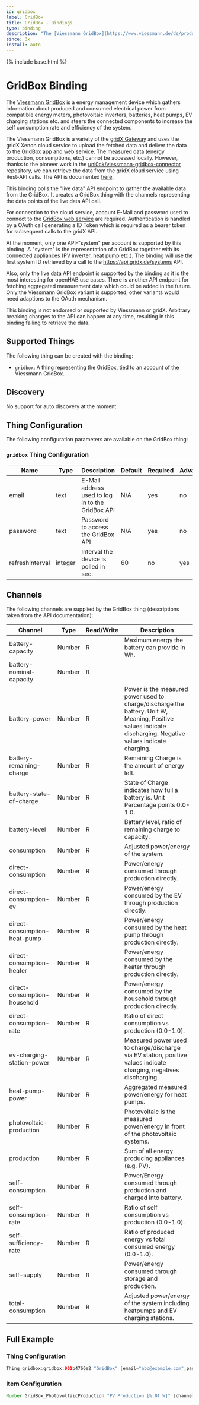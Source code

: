```yaml
---
id: gridbox
label: GridBox
title: GridBox - Bindings
type: binding
description: "The [Viessmann GridBox](https://www.viessmann.de/de/produkte/energiemanagement/gridbox.html) is a energy management device which gathers information about produced and consumed electrical power from compatible energy meters, photovoltaic inverters, batteries, heat pumps, EV charging stations etc. and steers the connected components to increase the self consumption rate and efficiency of the system."
since: 3x
install: auto
---
```


<!-- Attention authors: Do not edit directly. Please add your changes to the appropriate source repository -->

{% include base.html %}

# GridBox Binding

The [Viessmann GridBox](https://www.viessmann.de/de/produkte/energiemanagement/gridbox.html) is a energy management device which gathers information about produced and consumed electrical power from compatible energy meters, photovoltaic inverters, batteries, heat pumps, EV charging stations etc. and steers the connected components to increase the self consumption rate and efficiency of the system.

The Viessmann GridBox is a variety of the [gridX Gateway](https://de.gridx.ai/edge-services) and uses the gridX Xenon cloud service to upload the fetched data and deliver the data to the GridBox app and web service.
The measured data (energy production, consumptions, etc.) cannot be accessed locally. However, thanks to the pioneer work in the [unl0ck/viessmann-gridbox-connector](https://github.com/unl0ck/viessmann-gridbox-connector) repository, we can retrieve the data from the gridX cloud service using Rest-API calls.
The API is documented [here](https://developer.gridx.ai/reference/).

This binding polls the "live data" API endpoint to gather the available data from the GridBox. 
It creates a GridBox thing with the channels representing the data points of the live data API call.

For connection to the cloud service, account E-Mail and password used to connect to the [GridBox web service](https://mygridbox.viessmann.com/login) are required.
Authentication is handled by a OAuth call generating a ID Token which is required as a bearer token for subsequent calls to the gridX API.

At the moment, only one API-"system" per account is supported by this binding.
A "system" is the representation of a GridBox together with its connected appliances (PV inverter, heat pump etc.).
The binding will use the first system ID retrieved by a call to the https://api.gridx.de/systems API.

Also, only the live data API endpoint is supported by the binding as it is the most interesting for openHAB use cases. 
There is another API endpoint for fetching aggregated measurement data which could be added in the future.
Only the Viessmann GridBox variant is supported, other variants would need adaptions to the OAuth mechanism.

This binding is not endorsed or supported by Viessmann or gridX. 
Arbitrary breaking changes to the API can happen at any time, resulting in this binding failing to retrieve the data.

## Supported Things

The following thing can be created with the binding: 

- `gridbox`: A thing representing the GridBox, tied to an account of the Viessmann GridBox.

## Discovery

No support for auto discovery at the moment.

## Thing Configuration

The following configuration parameters are available on the GridBox thing:

### `gridbox` Thing Configuration

| Name            | Type    | Description                                       | Default | Required | Advanced |
|-----------------|---------|---------------------------------------------------|---------|----------|----------|
| email           | text    | E-Mail address used to log in to the GridBox API  | N/A     | yes      | no       |
| password        | text    | Password to access the GridBox API                | N/A     | yes      | no       |
| refreshInterval | integer | Interval the device is polled in sec.             | 60      | no       | yes      |

## Channels

The following channels are supplied by the GridBox thing (descriptions taken from the API documentation):

| Channel                       | Type      | Read/Write  | Description                                                                                                                                                         |
|-------------------------------|-----------|-------------|---------------------------------------------------------------------------------------------------------------------------------------------------------------------|
| battery-capacity              | Number    | R           | Maximum energy the battery can provide in Wh.                                                                                                                       |
| battery-nominal-capacity      | Number    | R           |                                                                                                                                                                     |
| battery-power                 | Number    | R           | Power is the measured power used to charge/discharge the battery. Unit W, Meaning, Positive values indicate discharging. Negative values indicate charging.         |
| battery-remaining-charge      | Number    | R           | Remaining Charge is the amount of energy left.                                                                                                                      |
| battery-state-of-charge       | Number    | R           | State of Charge indicates how full a battery is. Unit Percentage points 0.0-1.0.                                                                                    |
| battery-level                 | Number    | R           | Battery level, ratio of remaining charge to capacity.                                                                                                               |
| consumption                   | Number    | R           | Adjusted power/energy of the system.                                                                                                                                |
| direct-consumption            | Number    | R           | Power/energy consumed through production directly.                                                                                                                  |
| direct-consumption-ev         | Number    | R           | Power/energy consumed by the EV through production directly.                                                                                                        |
| direct-consumption-heat-pump  | Number    | R           | Power/energy consumed by the heat pump through production directly.                                                                                                 |
| direct-consumption-heater     | Number    | R           | Power/energy consumed by the heater through production directly.                                                                                                    |
| direct-consumption-household  | Number    | R           | Power/energy consumed by the household through production directly.                                                                                                 |
| direct-consumption-rate       | Number    | R           | Ratio of direct consumption vs production (0.0-1.0).                                                                                                                |
| ev-charging-station-power     | Number    | R           | Measured power used to charge/discharge via EV station, positive values indicate charging, negatives discharging.                                                   |
| heat-pump-power               | Number    | R           | Aggregated measured power/energy for heat pumps.                                                                                                                    |
| photovoltaic-production       | Number    | R           | Photovoltaic is the measured power/energy in front of the photovoltaic systems.                                                                                     |
| production                    | Number    | R           | Sum of all energy producing appliances (e.g. PV).                                                                                                                   |
| self-consumption              | Number    | R           | Power/Energy consumed through production and charged into battery.                                                                                                  |
| self-consumption-rate         | Number    | R           | Ratio of self consumption vs production (0.0-1.0).                                                                                                                  |
| self-sufficiency-rate         | Number    | R           | Ratio of produced energy vs total consumed energy (0.0-1.0).                                                                                                        |
| self-supply                   | Number    | R           | Power/energy consumed through storage and production.                                                                                                               |
| total-consumption             | Number    | R           | Adjusted power/energy of the system including heatpumps and EV charging stations.                                                                                   |
                                                                                                                                                                                                                             
## Full Example                                                                                                                                                                                                              
                                                                                                                                                                                                                             
### Thing Configuration                                                                                                                                                                                                      
                                                                                                                                                                                                                             
```java                                                                                                                                                                                                                      
Thing gridbox:gridbox:901b4766e2 "GridBox" [email="abc@example.com",password="mypassword",refreshInterval=120]                                                                                                               
```                                                                                                                                                                                                                          
                                                                                                                                                                                                                             
### Item Configuration                                                                                                                                                                                                       

```java
Number GridBox_PhotovoltaicProduction "PV Production [%.0f W]" {channel="gridbox:gridbox:901b4766e2:photovoltaicProduction"}
```
